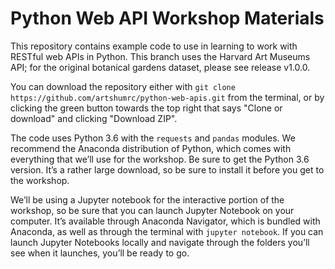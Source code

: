 # Python Web API Workshop Materials

This repository contains example code to use in learning to work with RESTful
web APIs in Python. This branch uses the Harvard Art Museums API; for the original botanical gardens dataset, please see release v1.0.0.

You can download the repository either with
`git clone https://github.com/artshumrc/python-web-apis.git` from the terminal,
or by clicking the green button towards the top right that says "Clone or
download" and clicking "Download ZIP".

The code uses Python 3.6 with the `requests` and `pandas` modules. We recommend the Anaconda distribution of Python, which comes with everything that we’ll use for the workshop. Be sure to get the Python 3.6 version. It’s a rather large download, so be sure to install it before you get to the workshop.
 
We’ll be using a Jupyter notebook for the interactive portion of the workshop, so be sure that you can launch Jupyter Notebook on your computer. It’s available through Anaconda Navigator, which is bundled with Anaconda, as well as through the terminal with `jupyter notebook`. If you can launch Jupyter Notebooks locally and navigate through the folders you’ll see when it launches, you’ll be ready to go.
